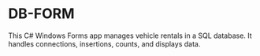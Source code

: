 # DB-FORM
This C# Windows Forms app manages vehicle rentals in a SQL database. It handles connections, insertions, counts, and displays data.
